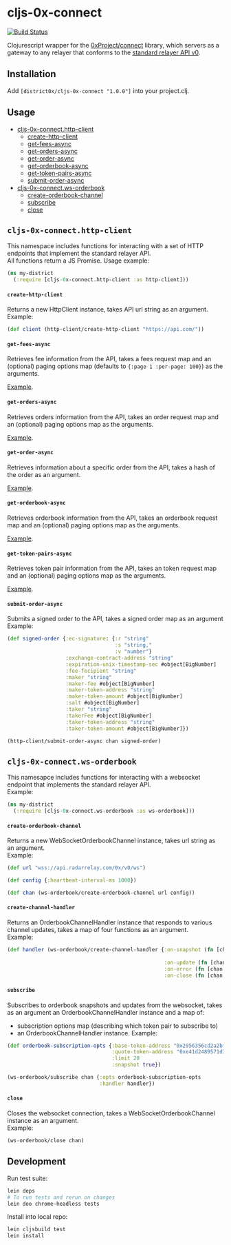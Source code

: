 # cljs-0x-connect

[![Build Status](https://travis-ci.org/district0x/cljs-0x-connect.svg?branch=master)](https://travis-ci.org/district0x/cljs-0x-connect)

Clojurescript wrapper for the [0xProject/connect](https://0xproject.com/docs/connect) library, which servers as a gateway to any relayer that conforms to the [standard relayer API v0](https://github.com/0xProject/standard-relayer-api).


## Installation
Add `[district0x/cljs-0x-connect "1.0.0"]` into your project.clj.<br/>

## Usage

- [cljs-0x-connect.http-client](#http-client)
  - [create-http-client](#create-http-client)
  - [get-fees-async](#get-fees-async)
  - [get-orders-async](#get-orders-async)
  - [get-order-async](#get-order-async)
  - [get-orderbook-async](#get-orderbook-async)
  - [get-token-pairs-async](#get-token-pairs-async)
  - [submit-order-async](#submit-order-async)
- [cljs-0x-connect.ws-orderbook](#ws-orderbook)
  - [create-orderbook-channel](#create-orderbook-channel)
  - [subscribe](#subscribe)
  - [close](#close)

## <a name="cljs-0x-connect.http-client"> `cljs-0x-connect.http-client`

This namespace includes functions for interacting with a set of HTTP endpoints that implement the standard relayer API. <br>
All functions return a JS Promise. Usage example:

```clojure
(ns my-district
  (:require [cljs-0x-connect.http-client :as http-client]))
```

#### <a name="create-http-client"> `create-http-client`

Returns a new HttpClient instance, takes API url string as an argument. <br>
Example:

```clojure
(def client (http-client/create-http-client "https://api.com/"))
```

#### <a name="get-fees-async"> `get-fees-async`

Retrieves fee information from the API, takes a fees request map and an (optional) paging options map (defaults to `{:page 1 :per-page: 100}`) as the arguments. <br>

[Example](https://github.com/district0x/cljs-0x-connect/blob/connect-with-cljsjs/test/tests/all.cljs#L30).

#### <a name="get-orders-async"> `get-orders-async`

Retrieves orders information from the API, takes an order request map and an (optional) paging options map as the arguments.<br>

[Example](https://github.com/district0x/cljs-0x-connect/blob/connect-with-cljsjs/test/tests/all.cljs#L55).

#### <a name="get-order-async"> `get-order-async`

Retrieves information about a specific order from the API, takes a hash of the order as an argument.<br>

[Example](https://github.com/district0x/cljs-0x-connect/blob/connect-with-cljsjs/test/tests/all.cljs#L44).

#### <a name="get-orderbook-async"> `get-orderbook-async`

Retrieves orderbook information from the API, takes an orderbook request map and an (optional) paging options map as the arguments.<br>

[Example](https://github.com/district0x/cljs-0x-connect/blob/connect-with-cljsjs/test/tests/all.cljs#L37).

#### <a name="get-token-pairs-async"> `get-token-pairs-async`

Retrieves token pair information from the API, takes an token request map and an (optional) paging options map as the arguments.<br>

[Example](https://github.com/district0x/cljs-0x-connect/blob/connect-with-cljsjs/test/tests/all.cljs#L62).

#### <a name="submit-order-async"> `submit-order-async`

Submits a signed order to the API, takes a signed order map as an argument<br>
Example:

```clojure
(def signed-order {:ec-signature: {:r "string"
                                   :s "string,"
                                   :v "number"}
                   :exchange-contract-address "string"
                   :expiration-unix-timestamp-sec #object[BigNumber]
                   :fee-fecipient "string"
                   :maker "string"
                   :maker-fee #object[BigNumber]
                   :maker-token-address "string"
                   :maker-token-amount #object[BigNumber]
                   :salt #object[BigNumber]
                   :taker "string"
                   :takerFee #object[BigNumber]
                   :taker-token-address "string"
                   :taker-token-amount #object[BigNumber]})

(http-client/submit-order-async chan signed-order)
```

## <a name="cljs-0x-connect.ws-orderbook"> `cljs-0x-connect.ws-orderbook`

This namesapce includes functions for interacting with a websocket endpoint that implements the standard relayer API. <br>
Example:

```clojure
(ns my-district
  (:require [cljs-0x-connect.ws-orderbook :as ws-orderbook]))
```

#### <a name="create-orderbook-channel"> `create-orderbook-channel`

Returns a new WebSocketOrderbookChannel instance, takes url string as an argument. <br>
Example:

```clojure
(def url "wss://api.radarrelay.com/0x/v0/ws")

(def config {:heartbeat-interval-ms 1000})

(def chan (ws-orderbook/create-orderbook-channel url config))

```

#### <a name="create-channel-handler"> `create-channel-handler`

Returns an OrderbookChannelHandler instance that responds to various channel updates, takes a map of four functions as an argument. <br>
Example:

```clojure
(def handler (ws-orderbook/create-channel-handler {:on-snapshot (fn [chan opts resp] (prn "bids:" (count (aget resp "bids"))
                                                                                          "asks:" (count (aget resp "asks"))))
                                                   :on-update (fn [chan opts order] (prn "new order:" order))
                                                   :on-error (fn [chan opts resp] (prn "Error:" resp))
                                                   :on-close (fn [chan opts] (prn "closing"))}))
```

#### <a name="subscribe"> `subscribe`

Subscribes to orderbook snapshots and updates from the websocket, takes as an argument an OrderbookChannelHandler instance and a map of:

* subscription options map (describing which token pair to subscribe to)
* an OrderbookChannelHandler instance.
Example:

```clojure
(def orderbook-subscription-opts {:base-token-address "0x2956356cd2a2bf3202f771f50d3d14a367b48070"
                                  :quote-token-address "0xe41d2489571d322189246dafa5ebde1f4699f498"
                                  :limit 20
                                  :snapshot true})

(ws-orderbook/subscribe chan {:opts orderbook-subscription-opts
                              :handler handler})
```

#### <a name="close"> `close`

Closes the websocket connection, takes a WebSocketOrderbookChannel instance as an argument. <br>
Example:

```clojure
(ws-orderbook/close chan)
```

## Development

Run test suite:

```bash
lein deps
# To run tests and rerun on changes
lein doo chrome-headless tests
```
Install into local repo:

```bash
lein cljsbuild test
lein install
```
